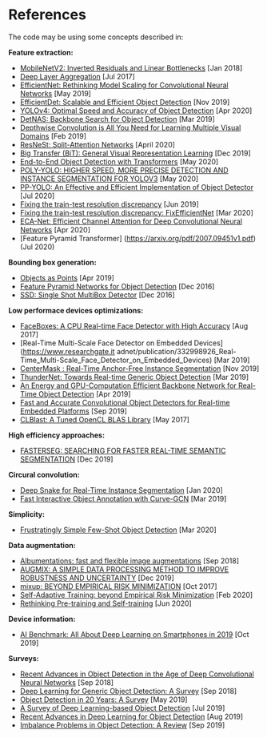 # References

The code may be using some concepts described in:

**Feature extraction:**  
- [MobileNetV2: Inverted Residuals and Linear Bottlenecks](https://arxiv.org/pdf/1801.04381.pdf) [Jan 2018]
- [Deep Layer Aggregation](https://arxiv.org/pdf/1707.06484.pdf) [Jul 2017]
- [EfficientNet: Rethinking Model Scaling for Convolutional Neural Networks](https://arxiv.org/pdf/1905.11946.pdf) [May 2019]
- [EfficientDet: Scalable and Efficient Object Detection](https://arxiv.org/pdf/1911.09070.pdf) [Nov 2019]
- [YOLOv4: Optimal Speed and Accuracy of Object Detection](https://arxiv.org/pdf/2004.10934.pdf) [Apr 2020]
- [DetNAS: Backbone Search for Object Detection](https://arxiv.org/pdf/1903.10979.pdf) [Mar 2019]
- [Depthwise Convolution is All You Need for Learning Multiple Visual Domains](https://arxiv.org/pdf/1902.00927.pdf) [Feb 2019]
- [ResNeSt: Split-Attention Networks](https://arxiv.org/pdf/2004.08955v1.pdf) [April 2020] 
- [Big Transfer (BiT):
General Visual Representation Learning](https://arxiv.org/pdf/1912.11370v3.pdf) [Dec 2019]
- [End-to-End Object Detection with Transformers](https://arxiv.org/pdf/2005.12872v2.pdf) [May 2020]
- [POLY-YOLO: HIGHER SPEED, MORE PRECISE DETECTION AND
INSTANCE SEGMENTATION FOR YOLOV3](https://arxiv.org/pdf/2005.13243.pdf) [May 2020]
- [PP-YOLO: An Effective and Efficient Implementation of Object Detector](https://arxiv.org/pdf/2007.12099v2.pdf) [Jul 2020]
- [Fixing the train-test resolution discrepancy](https://arxiv.org/pdf/1906.06423.pdf) [Jun 2019]
- [Fixing the train-test resolution discrepancy: FixEfficientNet](https://arxiv.org/pdf/2003.08237v4.pdf) [Mar 2020]
- [ECA-Net: Efficient Channel Attention for Deep Convolutional Neural Networks](https://arxiv.org/pdf/1910.03151v4.pdf) [Apr 2020]
- [Feature Pyramid Transformer] (https://arxiv.org/pdf/2007.09451v1.pdf) (Jul 2020)

**Bounding box generation:**
- [Objects as Points](https://arxiv.org/pdf/1904.07850.pdf) [Apr 2019]
- [Feature Pyramid Networks for Object Detection](https://arxiv.org/pdf/1612.03144.pdf) [Dec 2016]
- [SSD: Single Shot MultiBox Detector](https://arxiv.org/pdf/1512.02325.pdf) [Dec 2016]

**Low performace devices optimizations:**
- [FaceBoxes: A CPU Real-time Face Detector with High Accuracy](https://arxiv.org/pdf/1708.05234.pdf) [Aug 2017]
- [Real-Time Multi-Scale Face Detector on Embedded Devices](https://www.researchgate.it adnet/publication/332998926_Real-Time_Multi-Scale_Face_Detector_on_Embedded_Devices) [Mar 2019]
- [CenterMask : Real-Time Anchor-Free Instance Segmentation](https://arxiv.org/pdf/1911.06667.pdf) [Nov 2019]
- [ThunderNet: Towards Real-time Generic Object Detection](https://arxiv.org/pdf/1903.11752.pdf) [Mar 2019]
- [An Energy and GPU-Computation Efficient Backbone Network for Real-Time Object Detection](https://arxiv.org/pdf/1904.09730v1.pdf) [Apr 2019]
- [Fast and Accurate Convolutional Object Detectors for Real-time Embedded Platforms](https://arxiv.org/pdf/1909.10798.pdf) [Sep 2019]
- [CLBlast: A Tuned OpenCL BLAS Library](https://arxiv.org/pdf/1705.05249.pdf) [May 2017]

**High efficiency approaches:**
- [FASTERSEG: SEARCHING FOR FASTER REAL-TIME SEMANTIC SEGMENTATION](https://arxiv.org/pdf/1912.10917.pdf) [Dec 2019]

**Circural convolution:**
- [Deep Snake for Real-Time Instance Segmentation](https://arxiv.org/pdf/2001.01629.pdf) [Jan 2020]
- [Fast Interactive Object Annotation with Curve-GCN](https://arxiv.org/pdf/1903.06874.pdf) [Mar 2019]

**Simplicity:**
- [Frustratingly Simple Few-Shot Object Detection](https://arxiv.org/pdf/2003.06957v1.pdf) [Mar 2020]

**Data augmentation:**
- [Albumentations: fast and flexible image
augmentations](https://arxiv.org/pdf/1809.06839.pdf) [Sep 2018]
- [AUGMIX: A SIMPLE DATA PROCESSING METHOD TO
IMPROVE ROBUSTNESS AND UNCERTAINTY](https://arxiv.org/pdf/1912.02781.pdf) [Dec 2019]
- [mixup: BEYOND EMPIRICAL RISK MINIMIZATION](https://arxiv.org/pdf/1710.09412.pdf) [Oct 2017]
- [Self-Adaptive Training: beyond Empirical Risk Minimization](https://arxiv.org/pdf/2002.10319.pdf) [Feb 2020]
- [Rethinking Pre-training and Self-training](https://arxiv.org/pdf/2006.06882v1.pdf) [Jun 2020]

**Device information:**
- [AI Benchmark: All About Deep Learning on Smartphones in 2019](https://arxiv.org/pdf/1910.06663.pdf) [Oct 2019]

**Surveys:**
- [Recent Advances in Object Detection in the Age of Deep Convolutional Neural Networks](https://arxiv.org/pdf/1809.03193.pdf) [Sep 2018]
- [Deep Learning for Generic Object Detection: A Survey](https://arxiv.org/pdf/1809.02165.pdf) [Sep 2018]
- [Object Detection in 20 Years: A Survey](https://arxiv.org/pdf/1905.05055.pdf) [May 2019]
- [A Survey of Deep Learning-based Object Detection](https://arxiv.org/pdf/1907.09408.pdf) [Jul 2019]
- [Recent Advances in Deep Learning for Object Detection](https://arxiv.org/pdf/1908.03673.pdf) [Aug 2019]
- [Imbalance Problems in Object Detection: A Review](https://arxiv.org/pdf/1909.00169.pdf) [Sep 2019]